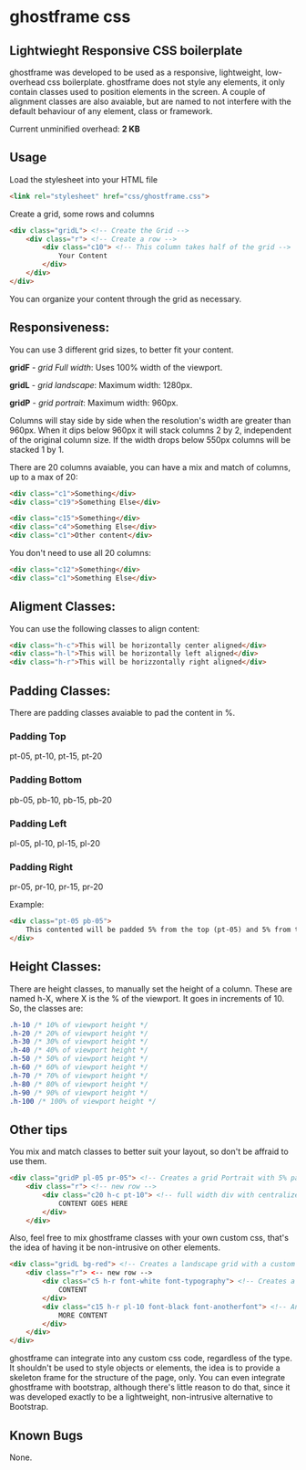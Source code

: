 # ghostframe css

## Lightwieght Responsive CSS boilerplate

ghostframe was developed to be used as a responsive, lightweight, low-overhead css boilerplate. 
ghostframe does not style any elements, it only contain classes used to position elements in the screen. 
A couple of alignment classes are also avaiable, but are named to not interfere with the default behaviour of any element, class or framework. 

Current unminified overhead: **2 KB**


## Usage 
Load the stylesheet into your HTML file
```html
<link rel="stylesheet" href="css/ghostframe.css">
```


Create a grid, some rows and columns
```html
<div class="gridL"> <!-- Create the Grid -->
	<div class="r"> <!-- Create a row -->
		<div class="c10"> <!-- This column takes half of the grid -->
			Your Content
		</div>
	</div>
</div>
```

You can organize your content through the grid as necessary.


## Responsiveness:
You can use 3 different grid sizes, to better fit your content.

**gridF** - _grid Full width_: Uses 100% width of the viewport.

**gridL** - _grid landscape_: Maximum width: 1280px.

**gridP** - _grid portrait_: Maximum width: 960px.


Columns will stay side by side when the resolution's width are greater than 960px.
When it dips below 960px it will stack columns 2 by 2, independent of the original column size.
If the width drops below 550px columns will be stacked 1 by 1.

There are 20 columns avaiable, you can have a mix and match of columns, up to a max of 20:
```html
<div class="c1">Something</div> 
<div class="c19">Something Else</div>
```

```html
<div class="c15">Something</div>
<div class="c4">Something Else</div>
<div class="c1">Other content</div>
```

You don't need to use all 20 columns:
```html
<div class="c12">Something</div>
<div class="c1">Something Else</div>
```

## Aligment Classes:
You can use the following classes to align content:
```html
<div class="h-c">This will be horizontally center aligned</div>
<div class="h-l">This will be horizontally left aligned</div>
<div class="h-r">This will be horizzontally right aligned</div>
```

## Padding Classes:
There are padding classes avaiable to pad the content in %. 

### Padding Top
pt-05, pt-10, pt-15, pt-20
### Padding Bottom
pb-05, pb-10, pb-15, pb-20
### Padding Left
pl-05, pl-10, pl-15, pl-20
### Padding Right
pr-05, pr-10, pr-15, pr-20

Example:
```html
<div class="pt-05 pb-05">
	This contented will be padded 5% from the top (pt-05) and 5% from the bottom (pb-05)
</div>
```

## Height Classes:
There are height classes, to manually set the height of a column. 
These are named h-X, where X is the % of the viewport. It goes in increments of 10.
So, the classes are:
```css
.h-10 /* 10% of viewport height */
.h-20 /* 20% of viewport height */
.h-30 /* 30% of viewport height */
.h-40 /* 40% of viewport height */
.h-50 /* 50% of viewport height */
.h-60 /* 60% of viewport height */
.h-70 /* 70% of viewport height */
.h-80 /* 80% of viewport height */
.h-90 /* 90% of viewport height */
.h-100 /* 100% of viewport height */
```

## Other tips
You mix and match classes to better suit your layout, so don't be affraid to use them.

```html
<div class="gridP pl-05 pr-05"> <!-- Creates a grid Portrait with 5% padding on both sides -->
	<div class="r"> <!-- new row -->
		<div class="c20 h-c pt-10"> <!-- full width div with centralized text and top padding of 10% -->
			CONTENT GOES HERE
		</div>
	</div>
```

Also, feel free to mix ghostframe classes with your own custom css, that's the idea of having it be non-intrusive on other elements.
```html
<div class="gridL bg-red"> <!-- Creates a landscape grid with a custom bg-red class -->
	<div class="r"> <-- new row -->
		<div class="c5 h-r font-white font-typography"> <!-- Creates a column with custom font-white and font-typography classes -->
			CONTENT
		</div>
		<div class="c15 h-r pl-10 font-black font-anotherfont"> <!-- Another column with different styling classes -->
			MORE CONTENT
		</div>
	</div>
</div>
```

ghostframe can integrate into any custom css code, regardless of the type. 
It shouldn't be used to style objects or elements, the idea is to provide a skeleton frame for the structure of the page, only.
You can even integrate ghostframe with bootstrap, although there's little reason to do that, since it was developed exactly to be a lightweight, non-intrusive alternative to Bootstrap.

## Known Bugs 
None. 